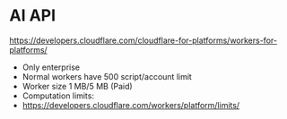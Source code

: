 # AI API

https://developers.cloudflare.com/cloudflare-for-platforms/workers-for-platforms/
- Only enterprise
- Normal workers have 500 script/account limit
- Worker size	1 MB/5 MB (Paid)
- Computation limits:
- https://developers.cloudflare.com/workers/platform/limits/

